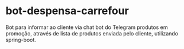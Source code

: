 # bot-despensa-carrefour
Bot para informar ao cliente via chat bot do Telegram produtos em promoção, através de lista de produtos enviada pelo cliente, utilizando spring-boot.

